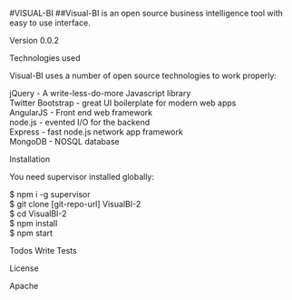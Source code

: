 #VISUAL-BI
##Visual-BI is an open source business intelligence tool with easy to use interface.

Version 0.0.2

Technologies used

Visual-BI uses a number of open source technologies to work properly:

jQuery - A write-less-do-more Javascript library<br />
Twitter Bootstrap - great UI boilerplate for modern web apps<br />
AngularJS - Front end web framework<br />
node.js - evented I/O for the backend<br />
Express - fast node.js network app framework<br />
MongoDB - NOSQL database<br />

Installation

You need supervisor installed globally:

$ npm i -g supervisor<br />
$ git clone [git-repo-url] VisualBI-2<br />
$ cd VisualBI-2<br />
$ npm install<br />
$ npm start<br />

Todos
Write Tests

License

Apache

